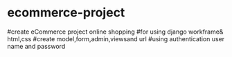 # ecommerce-project 
#create eCommerce project online shopping 
#for using django workframe& html,css
#create model,form,admin,viewsand url
#using authentication user name and password 